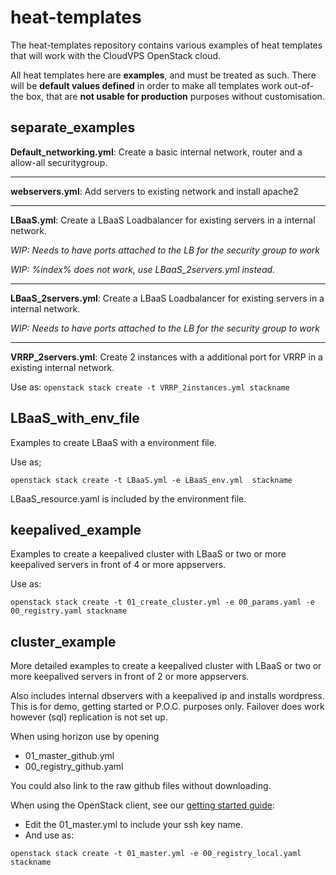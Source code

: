 # heat-templates
The heat-templates repository contains various examples of heat templates that will work with the CloudVPS OpenStack cloud.

All heat templates here are **examples**, and must be treated as such. 
There will be **default values defined** in order to make all templates work out-of-the box, that are **not usable for production** purposes without customisation.

## separate_examples
**Default_networking.yml**: Create a basic internal network, router and a allow-all securitygroup.

---
**webservers.yml**: Add servers to existing network and install apache2

---
**LBaaS.yml**: Create a LBaaS Loadbalancer for existing servers in a internal network.  

*WIP: Needs to have ports attached to the LB for the security group to work*

*WIP: %index% does not work, use LBaaS_2servers.yml instead.*

---
**LBaaS_2servers.yml**: Create a LBaaS Loadbalancer for existing servers in a internal network.

*WIP: Needs to have ports attached to the LB for the security group to work*

---
**VRRP_2servers.yml**: Create 2 instances with a additional port for VRRP in a existing internal network.

Use as: ```openstack stack create -t VRRP_2instances.yml stackname```


## LBaaS_with_env_file
Examples to create LBaaS with a environment file.

Use as;

```openstack stack create -t LBaaS.yml -e LBaaS_env.yml  stackname```

LBaaS_resource.yaml is included by the environment file.

## keepalived_example
Examples to create a keepalived cluster with LBaaS or two or more keepalived servers in front of 4 or more appservers.

Use as:

```openstack stack create -t 01_create_cluster.yml -e 00_params.yaml -e 00_registry.yaml stackname```


## cluster_example
More detailed examples to create a keepalived cluster with LBaaS or two or more keepalived servers in front of 2 or more appservers.

Also includes internal dbservers with a keepalived ip and installs wordpress.
This is for demo, getting started or P.O.C. purposes only. Failover does work however (sql) replication is not set up.


When using horizon use by opening 
 - 01_master_github.yml
 - 00_registry_github.yaml

You could also link to the raw github files without downloading.


When using the OpenStack client, see our [getting started guide](https://www.cloudvps.nl/openstack/openstack-getting-started-command-line):
 - Edit the 01_master.yml to include your ssh key name.
 - And use as:

```openstack stack create -t 01_master.yml -e 00_registry_local.yaml stackname```



